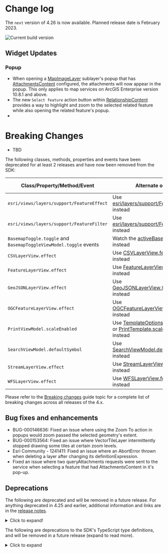 # Change log

The `next` version of 4.26 is now available.  Planned release date is February 2023.

![Current build version](https://img.shields.io/npm/v/arcgis-js-api/next?label=Current%20build)

## Widget Updates
### Popup
- When opening a [MapImageLayer](https://developers.arcgis.com/javascript/latest/api-reference/esri-layers-MapImageLayer.html) sublayer's popup that has [AttachmentsContent](https://developers.arcgis.com/javascript/latest/api-reference/esri-popup-content-AttachmentsContent.html) configured, the attachments will now appear in the popup. This only applies to map services on ArcGIS Enterprise version 10.8.1 and above.
- The new `Select feature` action button within [RelationshipContent](https://developers.arcgis.com/javascript/latest/api-reference/esri-popup-content-RelationshipContent.html) provides a way to highlight and zoom to the selected related feature while also opening the related feature's popup.
- 
# Breaking Changes
- TBD

The following classes, methods, properties and events have been deprecated for at least 2 releases and have now been removed from the SDK:

| Class/Property/Method/Event | Alternate option | Version deprecated |
|----------|-------------|--------------------|
| `esri/views/layers/support/FeatureEffect` | Use [esri/layers/support/FeatureEffect](https://developers.arcgis.com/javascript/latest/api-reference/esri-layers-support-FeatureEffect.html) instead | 4.22 |
| `esri/views/layers/support/FeatureFilter` | Use [esri/layers/support/FeatureFilter](https://developers.arcgis.com/javascript/latest/api-reference/esri-layers-support-FeatureFilter.html) instead | 4.22 |
| `BasemapToggle.toggle` and `BasemapToggleViewModel.toggle` events | Watch the [activeBasemap](https://developers.arcgis.com/javascript/latest/api-reference/esri-widgets-BasemapToggle.html#activeBasemap) property instead | 4.22 |
| `CSVLayerView.effect` | Use [CSVLayerView.featureEffect](https://developers.arcgis.com/javascript/latest/api-reference/esri-views-layers-CSVLayerView.html#featureEffect) instead | 4.22 |
| `FeatureLayerView.effect` | Use [FeatureLayerView.featureEffect](https://developers.arcgis.com/javascript/latest/api-reference/esri-views-layers-FeatureLayerView.html#featureEffect) instead | 4.22 |
| `GeoJSONLayerView.effect` | Use [GeoJSONLayerView.featureEffect](https://developers.arcgis.com/javascript/latest/api-reference/esri-views-layers-GeoJSONLayerView.html#featureEffect) instead | 4.22 |
| `OGCFeatureLayerView.effect` | Use [OGCFeatureLayerView.featureEffect](https://developers.arcgis.com/javascript/latest/api-reference/esri-views-layers-OGCFeatureLayerView.html#featureEffect) instead | 4.22 |
| `PrintViewModel.scaleEnabled` | Use [TemplateOptions.scaleEnabled](https://developers.arcgis.com/javascript/latest/api-reference/esri-widgets-Print-TemplateOptions.html#scaleEnabled) or [PrintTemplate.scalePreserved](https://developers.arcgis.com/javascript/latest/api-reference/esri-rest-support-PrintTemplate.html#scalePreserved) instead | 4.22 |
| `SearchViewModel.defaultSymbol	` | Use [SearchViewModel.defaultSymbols](https://developers.arcgis.com/javascript/latest/api-reference/esri-widgets-Search-SearchViewModel.html#defaultSymbols) instead | 4.22 |
| `StreamLayerView.effect` | Use [StreamLayerView.featureEffect](https://developers.arcgis.com/javascript/latest/api-reference/esri-views-layers-StreamLayerView.html#featureEffect) instead | 4.22 |
| `WFSLayerView.effect` | Use [WFSLayerView.featureEffect](https://developers.arcgis.com/javascript/latest/api-reference/esri-views-layers-WFSLayerView.html#featureEffect) instead | 4.22 |

Please refer to the [Breaking changes](https://developers.arcgis.com/javascript/latest/breaking-changes/) guide topic for a complete list of breaking changes across all releases of the 4.x.

## Bug fixes and enhancements
- BUG-000146636: Fixed an issue where using the Zoom To action in popups would zoom passed the selected geometry's extent.
- BUG-000153564: Fixed an issue where VectorTileLayer intermittently stopped drawing some tiles at certain zoom levels.
- Esri Community - 1241411: Fixed an issue where an AbortError thrown when deleting a layer after changing its definitionExpression.
- Fixed an issue where two queryAttachments requests were sent to the service when selecting a feature that had AttachmentsContent in it's pop-up.

## Deprecations

The following are deprecated and will be removed in a future release. For anything deprecated in 4.25 and earlier, additional information and links are in the [release notes](https://developers.arcgis.com/javascript/latest/release-notes/#deprecated-classes-properties-methods-events).

<details>
  <summary>Click to expand!</summary>  

* Compatibility with implementations that don't support async/await at runtime, within AMD modules, is deprecated since version 4.25. For example, Angular applications using esri-loader will need to migrate from AMD modules to using @arcgis/core ES modules.
* CreateWorkflow deprecated since version 4.23. Use CreateFeaturesWorkflow instead.
* CreateWorkflowData.edits deprecated since 4.23. Use CreateFeaturesWorkflow.pendingFeatures to access edits made to the workflow data.
* CreateWorkflowData deprecated since version 4.23. Use CreateFeaturesWorkflowData instead.
* Directions.routeServiceUrl deprecated since version 4.24. Use url from layer instead.
* Directions.routeSymbol deprecated since version 4.24. Use directionLines from layer instead.
* Directions.stopSymbols deprecated since version 4.24. Use RouteStopSymbols from layer instead.
* DirectionsViewModel.highlightSegment deprecated since version 4.24. Use highlight instead.
* DirectionsViewModel.routeServiceUrl deprecated since version 4.24. Use url from layer instead.
* DirectionsViewModel.routeSymbol deprecated since version 4.24. Use directionLines from layer instead.
* DirectionsViewModel.stops deprecated since version 4.24. Use stops from layer instead.
* DirectionsViewModel.stopSymbols deprecated since version 4.24. Use RouteStopSymbols from layer instead.
* Editor.startCreateWorkflowAtFeatureCreation deprecated since version 4.23. Instead use startCreateFeaturesWorkflowAtFeatureCreation
* Editor.startCreateWorkflowAtFeatureEdit deprecated since 4.23
* Editor.startCreateWorkflowAtFeatureTypeSelection deprecated since version 4.23. Instead use startCreateFeaturesWorkflowAtFeatureTypeSelection instead.
* Editor.useDeprecatedCreateWorkflow deprecated since version 4.23. Although new at 4.23, this property was introduced to help migrate from the legacy CreateWorkflow to the updated CreateFeaturesWorkflow. Once CreateWorkflow is fully removed, this property will no longer be necessary.
* EditorViewModel.startCreateWorkflowAtFeatureCreation deprecated since version 4.23. Instead use startCreateFeaturesWorkflowAtFeatureCreation.
* EditorViewModel.startCreateWorkflowAtFeatureEdit deprecated since 4.23
* EditorViewModel.startCreateWorkflowAtFeatureTypeSelection deprecated since version 4.23. Instead use startCreateFeaturesWorkflowAtFeatureTypeSelection.
* EventAttachedCallback.EventAttachedCallback deprecated since version 4.24. Use reactiveUtils.ReactiveListenerChangeCallback() instead.
* FeatureTable.clearHighlights deprecated since version 4.25. Use highlightIds.removeAll() instead.
* FeatureTable.clearSelection deprecated since version 4.25. Use highlightIds.removeAll() instead.
* FeatureTable.fieldConfigs deprecated since version 4.24. Use FieldColumnTemplate via the FeatureTable's tableTemplate.
* FeatureTable.highlightOnRowSelectEnabled deprecated since version 4.25. Use highlightEnabled instead.
* FeatureTableViewModel.clearHighlights deprecated since version 4.25. Use highlightEnabled instead.
* FeatureTableViewModel.clearSelection deprecated since version 4.25. Use highlightEnabled instead.
* FeatureTableViewModel.fieldConfigs deprecated since version 4.24. Use FieldColumnTemplate via the FeatureTable's tableTemplate.
* FeatureTableViewModel.highlightOnRowSelectEnabled deprecated since version 4.25. Use highlightEnabled instead.
* FieldColumn.config deprecated since version 4.24. Use FieldColumnTemplate via the FeatureTable's tableTemplate.
* FieldColumnConfig deprecated since version 4.24. Use FieldColumnTemplate via the FeatureTable's tableTemplate.
* FieldGroupConfig.visibilityExpression deprecated since version 4.23. Set fields via the GroupElement.visibilityExpression
* FieldGroupConfig deprecated since version 4.23. Set field groupings via the GroupElement.
* HeatmapRenderer.blurRadius is deprecated since version 4.24. Use radius instead.
* HeatmapRenderer.maxPixelIntensity is deprecated since version 4.24. Use maxDensity instead.
* HeatmapRenderer.minPixelIntensity is deprecated since version 4.24. Use minDensity instead.
* ImageParameters deprecated since version 4.24. Use ImageParameters instead.
* InputFieldGroup.visibilityExpression deprecated Since 4.23. Use groupElement.visibilityExpression
* Lighting deprecated since version 4.24. Use SunLighting instead.
* PausableWatchHandle.PausableWatchHandle deprecated since version 4.24.
* PromisedWatchHandle.PromisedWatchHandle deprecated since version 4.24. Use Promise instead.
* promiseUtils.create deprecated since version 4.24. Use Promise instead.
* SlicePlane deprecated This module was moved in 4.23. Use SlicePlane instead.
* UtilityNetwork.rulesTableId deprecated since version 4.25. Use networkSystemLayers.rulesTableId instead.
* UtilityNetwork.rulesTableUrl deprecated since version 4.25. Use networkSystemLayers.rulesTableUrl instead.
* UtilityNetwork.subnetworksTableId deprecated since version 4.25. Use networkSystemLayers.subnetworksTableId instead.
* UtilityNetwork.subnetworksTableUrl deprecated since version 4.25. Use networkSystemLayers.subnetworksTableUrl instead.
* VoxelVariable deprecated This module was moved in 4.25. Use VoxelVariable instead.
* VoxelVolumeStyle deprecated This module was moved in 4.25. Use VoxelVolumeStyle instead.
* watchUtils.init deprecated since 4.24. Use reactiveUtils.watch() instead.
* watchUtils.on deprecated since 4.24. Use reactiveUtils.on() instead.
* watchUtils.once deprecated since 4.24. Use reactiveUtils.once() instead.
* watchUtils.pausable deprecated Since 4.24.
* watchUtils.watch deprecated since 4.24. Use reactiveUtils.watch() instead.
* watchUtils.when deprecated since 4.24. Use reactiveUtils.when() instead.
* watchUtils.whenDefined deprecated since 4.24. Use reactiveUtils.when() instead.
* watchUtils.whenDefinedOnce deprecated since 4.24. Use reactiveUtils.whenOnce() instead.
* watchUtils.whenEqual deprecated since 4.24. Use reactiveUtils.when() instead
* watchUtils.whenEqualOnce deprecated since 4.24. Use reactiveUtils.whenOnce() instead.
* watchUtils.whenFalse deprecated since 4.24. Use reactiveUtils.when() instead.
* watchUtils.whenFalseOnce deprecated since 4.24. Use reactiveUtils.whenOnce() instead.
* watchUtils.whenNot deprecated since 4.24. Use reactiveUtils.when() instead.
* watchUtils.whenNotOnce deprecated since 4.24. Use reactiveUtils.whenOnce() instead.
* watchUtils.whenOnce deprecated since 4.24. Use reactiveUtils.whenOnce() instead.
* watchUtils.whenTrue deprecated since 4.24. Use reactiveUtils.when() instead.
* watchUtils.whenTrueOnce deprecated since 4.24. Use reactiveUtils.whenOnce() instead.
* watchUtils.whenUndefined deprecated since 4.24. Use reactiveUtils.when() instead.
* watchUtils.whenUndefinedOnce deprecated since 4.24. Use reactiveUtils.whenOnce() instead.
* watchUtils deprecated since version 4.24. Use reactiveUtils instead.

</details>

The following are deprecations to the SDK's TypeScript type definitions, and will be removed in a future release (expand to read more). 

<details>
<summary>Click to expand</summary>

* `IPromise` deprecated since version 4.25. Use native `Promise` instead.
* Instances of `*Constructor` deprecated since 4.25. Update usage of `__esri.ModuleConstructor` to `typeof __esri.Module`, or `import` the module from typings and change the type assignment to `typeof Module`.

</details>
